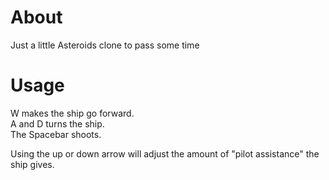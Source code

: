 # About
Just a little Asteroids clone to pass some time

# Usage
W makes the ship go forward.  
A and D turns the ship.  
The Spacebar shoots.

Using the up or down arrow will adjust the amount of "pilot assistance" the ship gives.  


